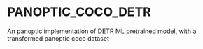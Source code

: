 # PANOPTIC_COCO_DETR
An panoptic implementation of DETR ML pretrained model, with a transformed panoptic coco dataset
